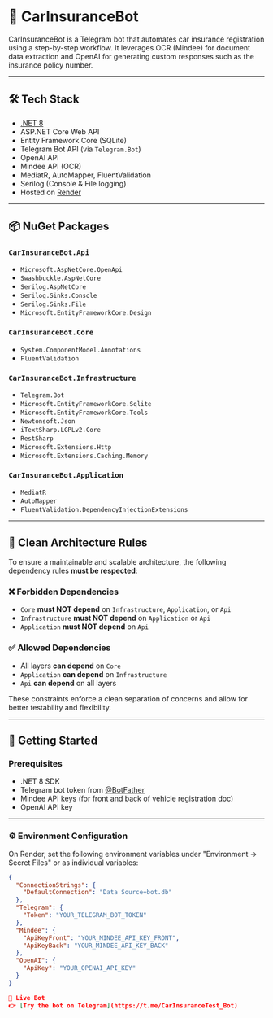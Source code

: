 # 🚗 CarInsuranceBot

CarInsuranceBot is a Telegram bot that automates car insurance registration using a step-by-step workflow. It leverages OCR (Mindee) for document data extraction and OpenAI for generating custom responses such as the insurance policy number.

---

## 🛠️ Tech Stack

- [.NET 8](https://dotnet.microsoft.com/en-us/download/dotnet/8.0)
- ASP.NET Core Web API
- Entity Framework Core (SQLite)
- Telegram Bot API (via `Telegram.Bot`)
- OpenAI API
- Mindee API (OCR)
- MediatR, AutoMapper, FluentValidation
- Serilog (Console & File logging)
- Hosted on [Render](https://render.com)

---

## 📦 NuGet Packages

### `CarInsuranceBot.Api`
- `Microsoft.AspNetCore.OpenApi`
- `Swashbuckle.AspNetCore`
- `Serilog.AspNetCore`
- `Serilog.Sinks.Console`
- `Serilog.Sinks.File`
- `Microsoft.EntityFrameworkCore.Design`

### `CarInsuranceBot.Core`
- `System.ComponentModel.Annotations`
- `FluentValidation`

### `CarInsuranceBot.Infrastructure`
- `Telegram.Bot`
- `Microsoft.EntityFrameworkCore.Sqlite`
- `Microsoft.EntityFrameworkCore.Tools`
- `Newtonsoft.Json`
- `iTextSharp.LGPLv2.Core`
- `RestSharp`
- `Microsoft.Extensions.Http`
- `Microsoft.Extensions.Caching.Memory`

### `CarInsuranceBot.Application`
- `MediatR`
- `AutoMapper`
- `FluentValidation.DependencyInjectionExtensions`

---

## 🧱 Clean Architecture Rules

To ensure a maintainable and scalable architecture, the following dependency rules **must be respected**:

### ❌ Forbidden Dependencies

- `Core` **must NOT depend** on `Infrastructure`, `Application`, or `Api`
- `Infrastructure` **must NOT depend** on `Application` or `Api`
- `Application` **must NOT depend** on `Api`

### ✅ Allowed Dependencies

- All layers **can depend** on `Core`
- `Application` **can depend** on `Infrastructure`
- `Api` **can depend** on all layers

These constraints enforce a clean separation of concerns and allow for better testability and flexibility.

---

## 🚀 Getting Started

### Prerequisites

- .NET 8 SDK
- Telegram bot token from [@BotFather](https://t.me/BotFather)
- Mindee API keys (for front and back of vehicle registration doc)
- OpenAI API key

---

### ⚙️ Environment Configuration

On Render, set the following environment variables under "Environment → Secret Files" or as individual variables:

```json
{
  "ConnectionStrings": {
    "DefaultConnection": "Data Source=bot.db"
  },
  "Telegram": {
    "Token": "YOUR_TELEGRAM_BOT_TOKEN"
  },
  "Mindee": {
    "ApiKeyFront": "YOUR_MINDEE_API_KEY_FRONT",
    "ApiKeyBack": "YOUR_MINDEE_API_KEY_BACK"
  },
  "OpenAI": {
    "ApiKey": "YOUR_OPENAI_API_KEY"
  }
}

🔗 Live Bot
👉 [Try the bot on Telegram](https://t.me/CarInsuranceTest_Bot)
